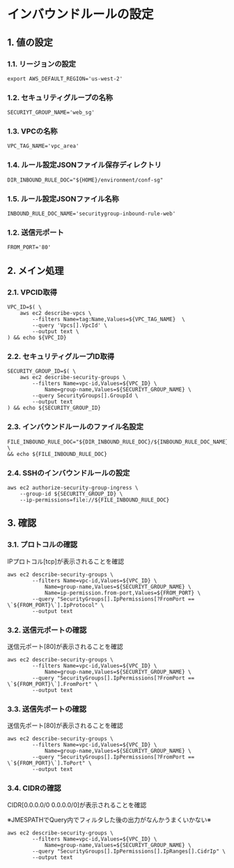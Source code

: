 <!-- omit in toc -->
# インバウンドルールの設定

## 1. 値の設定

### 1.1. リージョンの設定

    export AWS_DEFAULT_REGION='us-west-2'

### 1.2. セキュリティグループの名称

    SECURIYT_GROUP_NAME='web_sg'

### 1.3. VPCの名称

    VPC_TAG_NAME='vpc_area'

### 1.4. ルール設定JSONファイル保存ディレクトリ

    DIR_INBOUND_RULE_DOC="${HOME}/environment/conf-sg"

### 1.5. ルール設定JSONファイル名称

    INBOUND_RULE_DOC_NAME='securitygroup-inbound-rule-web'

### 1.2. 送信元ポート

    FROM_PORT='80'

## 2. メイン処理

### 2.1. VPCID取得

    VPC_ID=$( \
        aws ec2 describe-vpcs \
            --filters Name=tag:Name,Values=${VPC_TAG_NAME}  \
            --query 'Vpcs[].VpcId' \
            --output text \
    ) && echo ${VPC_ID}

### 2.2. セキュリティグループID取得

    SECURITY_GROUP_ID=$( \
        aws ec2 describe-security-groups \
            --filters Name=vpc-id,Values=${VPC_ID} \
                Name=group-name,Values=${SECURIYT_GROUP_NAME} \
            --query SecurityGroups[].GroupId \
            --output text
    ) && echo ${SECURITY_GROUP_ID}

### 2.3. インバウンドルールのファイル名設定

    FILE_INBOUND_RULE_DOC="${DIR_INBOUND_RULE_DOC}/${INBOUND_RULE_DOC_NAME}.json" \
    && echo ${FILE_INBOUND_RULE_DOC}

### 2.4. SSHのインバウンドルールの設定

    aws ec2 authorize-security-group-ingress \
        --group-id ${SECURITY_GROUP_ID} \
        --ip-permissions=file://${FILE_INBOUND_RULE_DOC}

## 3. 確認

### 3.1. プロトコルの確認

IPプロトコル[tcp]が表示されることを確認

    aws ec2 describe-security-groups \
            --filters Name=vpc-id,Values=${VPC_ID} \
                Name=group-name,Values=${SECURIYT_GROUP_NAME} \
                Name=ip-permission.from-port,Values=${FROM_PORT} \
            --query "SecurityGroups[].IpPermissions[?FromPort == \`${FROM_PORT}\`].IpProtocol" \
            --output text

### 3.2. 送信元ポートの確認

送信元ポート[80]が表示されることを確認

    aws ec2 describe-security-groups \
            --filters Name=vpc-id,Values=${VPC_ID} \
                Name=group-name,Values=${SECURIYT_GROUP_NAME} \
            --query "SecurityGroups[].IpPermissions[?FromPort == \`${FROM_PORT}\`].FromPort" \
            --output text

### 3.3. 送信先ポートの確認

送信先ポート[80]が表示されることを確認

    aws ec2 describe-security-groups \
            --filters Name=vpc-id,Values=${VPC_ID} \
                Name=group-name,Values=${SECURIYT_GROUP_NAME} \
            --query "SecurityGroups[].IpPermissions[?FromPort == \`${FROM_PORT}\`].ToPort" \
            --output text

### 3.4. CIDRの確認

CIDR[0.0.0.0/0 0.0.0.0/0]が表示されることを確認

※JMESPATHでQuery内でフィルタした後の出力がなんかうまくいかない※

    aws ec2 describe-security-groups \
            --filters Name=vpc-id,Values=${VPC_ID} \
                Name=group-name,Values=${SECURIYT_GROUP_NAME} \
            --query "SecurityGroups[].IpPermissions[].IpRanges[].CidrIp" \
            --output text
